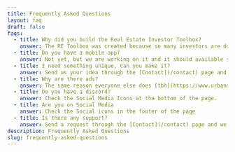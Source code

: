 ```yaml
---
title: Frequently Asked Questions
layout: faq
draft: false
faqs:
  - title: Why did you build the Real Estate Investor Toolbox?
    answer: The RE Toolbox was created because so many investors are doing these calculations on spreadsheets that were easy to mess up, so we tried to make it simpler, easier and easily accessable for everyone
  - title: Do you have a mobile app?
    answer: Not yet, but we are working on it and it should available soon. This website is also a [PWA (Progressive Web App)](https://duckduckgo.com/?q=what+is+a+pwa&t=brave&ia=web) so you can install it you your computer and it'll be available on your desktop.  [Click here for installation directions](https://developer.mozilla.org/en-US/docs/Web/Progressive_web_apps/Guides/Installing)
  - title: I need something unique, Can you make it?
    answer: Send us your idea through the [Contact](/contact) page and we can discuss what you want to see added here
  - title: Why are there ads?
    answer: The same reason everyone else does [tbh](https://www.urbandictionary.com/define.php?term=Tbh).  When I get enough [ROI](https://www.urbandictionary.com/define.php?term=ROI), I'll revisit that.  A [Donation](/donate) page for people who value the tools, utilities and the work put into this as well as genuinely nice people who would want to chip in a few bucks is being considered.
  - title: Do you have a discord?
    answer: Check the Social Media Icons at the bottom of the page.
  - title: Are you on Social Media
    answer: Check the Social icons in the footer of the page
  - title: Is there any support?
    answer: Send a request through the [Contact](/contact) page and we will get back to you.
description: Frequently Asked Questions
slug: frequently-asked-questions
---
```

